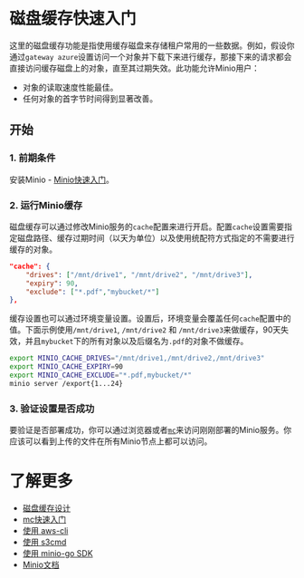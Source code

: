 # 磁盘缓存快速入门

这里的磁盘缓存功能是指使用缓存磁盘来存储租户常用的一些数据。例如，假设你通过`gateway azure`设置访问一个对象并下载下来进行缓存，那接下来的请求都会直接访问缓存磁盘上的对象，直至其过期失效。此功能允许Minio用户：

- 对象的读取速度性能最佳。
- 任何对象的首字节时间得到显著改善。

## 开始

### 1. 前期条件

安装Minio - [Minio快速入门](http://docs.minio.org.cn/docs/master/minio-quickstart-guide)。

### 2. 运行Minio缓存

磁盘缓存可以通过修改Minio服务的`cache`配置来进行开启。配置`cache`设置需要指定磁盘路径、缓存过期时间（以天为单位）以及使用统配符方式指定的不需要进行缓存的对象。

```json
"cache": {
    "drives": ["/mnt/drive1", "/mnt/drive2", "/mnt/drive3"],
    "expiry": 90,
    "exclude": ["*.pdf","mybucket/*"]
},
```

缓存设置也可以通过环境变量设置。设置后，环境变量会覆盖任何`cache`配置中的值。下面示例使用`/mnt/drive1`, `/mnt/drive2` 和 `/mnt/drive3`来做缓存，90天失效，并且`mybucket`下的所有对象以及后缀名为`.pdf`的对象不做缓存。

```bash
export MINIO_CACHE_DRIVES="/mnt/drive1,/mnt/drive2,/mnt/drive3"
export MINIO_CACHE_EXPIRY=90
export MINIO_CACHE_EXCLUDE="*.pdf,mybucket/*"
minio server /export{1...24}
```

### 3. 验证设置是否成功

要验证是否部署成功，你可以通过浏览器或者[`mc`](http://docs.minio.org.cn/docs/master/minio-client-quickstart-guide)来访问刚刚部署的Minio服务。你应该可以看到上传的文件在所有Minio节点上都可以访问。

# 了解更多

- [磁盘缓存设计](https://github.com/minio/minio/blob/master/docs/disk-caching/DESIGN.md)
- [mc快速入门](http://docs.minio.org.cn/docs/master/minio-client-quickstart-guide)
- [使用 aws-cli](http://docs.minio.org.cn/docs/master/aws-cli-with-minio)
- [使用 s3cmd](http://docs.minio.org.cn/docs/master/s3cmd-with-minio)
- [使用 minio-go SDK](http://docs.minio.org.cn/docs/master/golang-client-quickstart-guide)
- [Minio文档](http://docs.minio.org.cn)